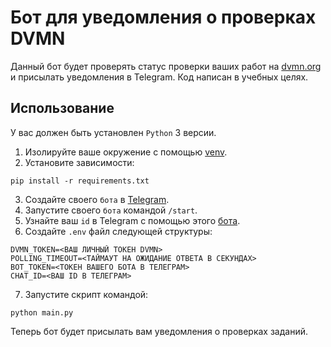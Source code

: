 # Бот для уведомления о проверках DVMN
Данный бот будет проверять статус проверки ваших работ на [dvmn.org](https://dvmn.org/) и присылать уведомления в Telegram.
Код написан в учебных целях.

## Использование
У вас должен быть установлен `Python` 3 версии.
1. Изолируйте ваше окружение с помощью [venv](https://docs.python.org/3/library/venv.html).
2. Установите зависимости:
```
pip install -r requirements.txt
```
3. Создайте своего `бота` в [Telegram](https://telegram.me/BotFather).
4. Запустите своего `бота` командой `/start`.
5. Узнайте ваш `id` в Telegram с помощью этого [бота](https://telegram.me/userinfobot).
6. Создайте `.env` файл следующей структуры:
```
DVMN_TOKEN=<ВАШ ЛИЧНЫЙ ТОКЕН DVMN>
POLLING_TIMEOUT=<ТАЙМАУТ НА ОЖИДАНИЕ ОТВЕТА В СЕКУНДАХ>
BOT_TOKEN=<ТОКЕН ВАШЕГО БОТА В ТЕЛЕГРАМ>
CHAT_ID=<ВАШ ID В ТЕЛЕГРАМ>
```
7. Запустите скрипт командой:
```
python main.py
```
Теперь бот будет присылать вам уведомления о проверках заданий.
